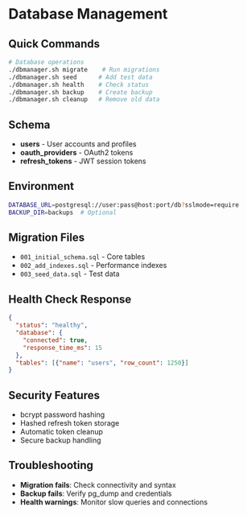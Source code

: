 # Database Management

## Quick Commands
```bash
# Database operations
./dbmanager.sh migrate    # Run migrations
./dbmanager.sh seed      # Add test data
./dbmanager.sh health    # Check status
./dbmanager.sh backup    # Create backup
./dbmanager.sh cleanup   # Remove old data
```

## Schema
- **users** - User accounts and profiles
- **oauth_providers** - OAuth2 tokens
- **refresh_tokens** - JWT session tokens

## Environment
```bash
DATABASE_URL=postgresql://user:pass@host:port/db?sslmode=require
BACKUP_DIR=backups  # Optional
```

## Migration Files
- `001_initial_schema.sql` - Core tables
- `002_add_indexes.sql` - Performance indexes
- `003_seed_data.sql` - Test data

## Health Check Response
```json
{
  "status": "healthy",
  "database": {
    "connected": true,
    "response_time_ms": 15
  },
  "tables": [{"name": "users", "row_count": 1250}]
}
```

## Security Features
- bcrypt password hashing
- Hashed refresh token storage
- Automatic token cleanup
- Secure backup handling

## Troubleshooting
- **Migration fails**: Check connectivity and syntax
- **Backup fails**: Verify pg_dump and credentials
- **Health warnings**: Monitor slow queries and connections